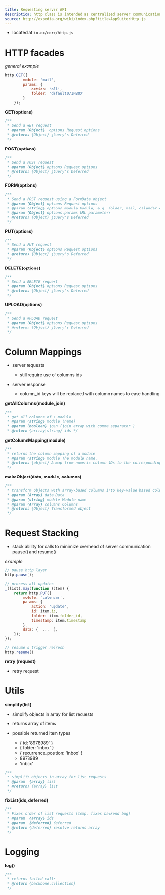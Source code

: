 ```yaml
---
title: Requesting server API
description: http class is intended as centralized server communication layer currently heavily used in our front end APIs
source: http://oxpedia.org/wiki/index.php?title=AppSuite:Http.js
---
```


- located at `io.ox/core/http.js`

# HTTP facades

_general example_

```javascript
http.GET({ 
        module: 'mail',
        params: { 
            action: 'all', 
            folder: 'default0/INBOX' 
        }
    });
```

**GET(options)**

```javascript
/**
 * Send a GET request
 * @param {Object}  options Request options 
 * @returns {Object} jQuery's Deferred
 */
```

**POST(options)**

```javascript
/**
 * Send a POST request
 * @param {Object} options Request options
 * @returns {Object} jQuery's Deferred
 */
```

**FORM(options)**

```javascript
/**
 * Send a POST request using a FormData object
 * @param {Object} options Request options
 * @param {string} options.module Module, e.g. folder, mail, calendar etc.
 * @param {Object} options.params URL parameters
 * @returns {Object} jQuery's Deferred
 */
```

**PUT(options)**

```javascript
/**
 * Send a PUT request
 * @param {Object} options Request options
 * @returns {Object} jQuery's Deferred
 */
```

**DELETE(options)**

```javascript
/**
 * Send a DELETE request
 * @param {Object} options Request options
 * @returns {Object} jQuery's Deferred
 */
```

**UPLOAD(options)**

```javascript
/**
 * Send a UPLOAD request
 * @param {Object} options Request options
 * @returns {Object} jQuery's Deferred
 */
```

# Column Mappings

- server requests 

  - still require use of columns ids

- server response

  - column_id keys will be replaced with column names to ease handling

**getAllColumns(module, join)**

```javascript
/**
 * get all columns of a module 
 * @param {string} module (name) 
 * @param {boolean} join (join array with comma separator ) 
 * @return {arrray|string} ids */ 
```

**getColumnMapping(module)**

```javascript
/**
 * returns the column mapping of a module
 * @param {string} module The module name.
 * @returns {object} A map from numeric column IDs to the corresponding field names.
 */
```

**makeObject(data, module, columns)**

```javascript
/**
 * transform objects with array-based columns into key-value-based columns
 * @param {Array} data Data
 * @param {string} module Module name
 * @param {Array} columns Columns
 * @returns {Object} Transformed object
 */
```

# Request Stacking

- stack ability for calls to minimize overhead of server communication
  pause() and resume()

_example_

```javascript
// pause http layer
http.pause();

// process all updates
_(list).map(function (item) {
    return http.PUT({
        module: 'calendar',
        params: {
            action: 'update',
            id: item.id,
            folder: item.folder_id,
            timestamp: item.timestamp
        },
        data: {  ...  },
    });
});

// resume & trigger refresh
http.resume()
```

**retry (request)**

- retry request

# Utils

**simplify(list)**

- simplify objects in array for list requests

- returns array of items

- possible returned item types

  - { id: '8978989' }
  - { folder: 'inbox' }
  - { recurrence_position: 'inbox' }
  - 8978989
  - 'inbox'

```javascript
/**
 * Simplify objects in array for list requests
 * @param  {array} list
 * @returns {array} list    
 */
```

**fixList(ids, deferred)**

```javascript
/**
 * Fixes order of list requests (temp. fixes backend bug)
 * @param  {array} ids
 * @param  {deferred} deferred
 * @return {deferred} resolve returns array
 */
```

# Logging

**log()**

```javascript
/**
 * returns failed calls
 * @return {backbone.collection}
 */
```
